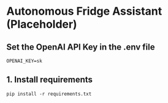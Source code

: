 # Autonomous Fridge Assistant (Placeholder)

## Set the OpenAI API Key in the .env file
```
OPENAI_KEY=sk
```

## 1. Install requirements
```
pip install -r requirements.txt
```